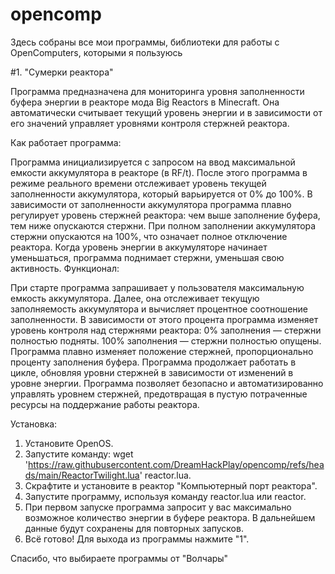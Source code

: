 # opencomp
Здесь собраны все мои программы, библиотеки для работы с OpenComputers, которыми я пользуюсь

#1. "Сумерки реактора"

Программа предназначена для мониторинга уровня заполненности буфера энергии в реакторе мода Big Reactors в Minecraft. Она автоматически считывает текущий уровень энергии и в зависимости от его значений управляет уровнями контроля стержней реактора.

Как работает программа:

Программа инициализируется с запросом на ввод максимальной емкости аккумулятора в реакторе (в RF/t).
После этого программа в режиме реального времени отслеживает уровень текущей заполненности аккумулятора, который варьируется от 0% до 100%.
В зависимости от заполненности аккумулятора программа плавно регулирует уровень стержней реактора: чем выше заполнение буфера, тем ниже опускаются стержни.
При полном заполнении аккумулятора стержни опускаются на 100%, что означает полное отключение реактора.
Когда уровень энергии в аккумуляторе начинает уменьшаться, программа поднимает стержни, уменьшая свою активность.
Функционал:

При старте программа запрашивает у пользователя максимальную емкость аккумулятора.
Далее, она отслеживает текущую заполняемость аккумулятора и вычисляет процентное соотношение заполненности.
В зависимости от этого процента программа изменяет уровень контроля над стержнями реактора:
0% заполнения — стержни полностью подняты.
100% заполнения — стержни полностью опущены.
Программа плавно изменяет положение стержней, пропорционально проценту заполнения буфера.
Программа продолжает работать в цикле, обновляя уровни стержней в зависимости от изменений в уровне энергии.
Программа позволяет безопасно и автоматизированно управлять уровнем стержней, предотвращая в пустую потраченные ресурсы на поддержание работы реактора.

Установка:
1. Установите OpenOS.
2. Запустите команду: wget 'https://raw.githubusercontent.com/DreamHackPlay/opencomp/refs/heads/main/ReactorTwilight.lua' reactor.lua.
3. Скрафтите и установите в реактор "Компьютерный порт реактора".
4. Запустите программу, используя команду reactor.lua или reactor.
5. При первом запуске программа запросит у вас максимально возможное количество энергии в буфере реактора. В дальнейшем данные будут сохранены для повторных запусков.
6. Всё готово! Для выхода из программы нажмите "1".

Спасибо, что выбираете программы от "Волчары"

